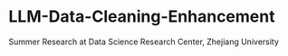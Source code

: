 # LLM-Data-Cleaning-Enhancement
Summer Research at Data Science Research Center, Zhejiang University
